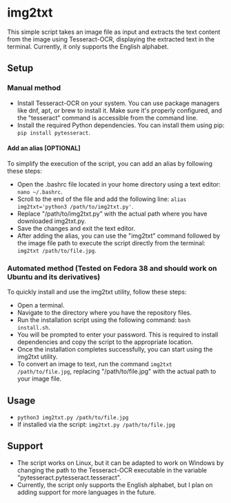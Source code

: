 # img2txt
This simple script takes an image file as input and extracts the text content from the image using Tesseract-OCR, displaying the extracted text in the terminal. Currently, it only supports the English alphabet.

## Setup
### Manual method
- Install Tesseract-OCR on your system. You can use package managers like dnf, apt, or brew to install it. Make sure it's properly configured, and the "tesseract" command is accessible from the command line.
- Install the required Python dependencies. You can install them using pip: `pip install pytesseract`.

#### Add an alias [OPTIONAL]
To simplify the execution of the script, you can add an alias by following these steps:
- Open the .bashrc file located in your home directory using a text editor: `nano ~/.bashrc`.
- Scroll to the end of the file and add the following line: `alias img2txt='python3 /path/to/img2txt.py'`.
- Replace "/path/to/img2txt.py" with the actual path where you have downloaded img2txt.py.
- Save the changes and exit the text editor.
- After adding the alias, you can use the "img2txt" command followed by the image file path to execute the script directly from the terminal: `img2txt /path/to/file.jpg`.

### Automated method (Tested on Fedora 38 and should work on Ubuntu and its derivatives)
To quickly install and use the img2txt utility, follow these steps:
- Open a terminal.
- Navigate to the directory where you have the repository files.
- Run the installation script using the following command: `bash install.sh`.
- You will be prompted to enter your password. This is required to install dependencies and copy the script to the appropriate location.
- Once the installation completes successfully, you can start using the img2txt utility.
- To convert an image to text, run the command `img2txt /path/to/file.jpg`, replacing "/path/to/file.jpg" with the actual path to your image file.

## Usage
- `python3 img2txt.py /path/to/file.jpg`
- If installed via the script: `img2txt.py /path/to/file.jpg`

## Support
- The script works on Linux, but it can be adapted to work on Windows by changing the path to the Tesseract-OCR executable in the variable "pytesseract.pytesseract.tesseract".
- Currently, the script only supports the English alphabet, but I plan on adding support for more languages in the future.
